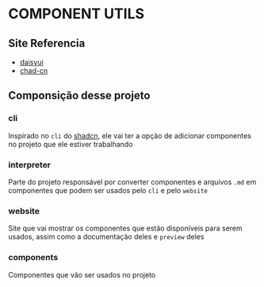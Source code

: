 # COMPONENT UTILS

## Site Referencia

- [daisyui](https://daisyui.com/components/link/)
- [chad-cn](https://ui.shadcn.com/docs/components/button)

## Componsição desse projeto

### cli

Inspirado no `cli` do [shadcn](https://ui.shadcn.com), ele vai ter a opção de adicionar componentes no projeto que ele estiver trabalhando

### interpreter

Parte do projeto responsável por converter componentes e arquivos `.md` em componentes que podem ser usados pelo `cli` e pelo `website`

### website

Site que vai mostrar os componentes que estão disponíveis para serem usados, assim como a documentação deles e `preview` deles

### components

Componentes que vão ser usados no projeto
